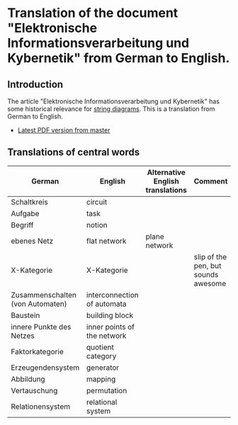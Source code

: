 
# Translation of the document "Elektronische Informationsverarbeitung und Kybernetik" from German to English.

## Introduction

The article "Elektronische Informationsverarbeitung und Kybernetik" has some historical relevance for [string diagrams](https://ncatlab.org/nlab/show/string+diagram). This is a translation from German to English.

* [Latest PDF version from master](https://github.com/drever/hotz-translation/blob/master/hotz.pdf)
## Translations of central words

| German | English | Alternative English translations | Comment|
| -------|---------|----------------------------------|--------|
| Schaltkreis|circuit|||
| Aufgabe| task|||
| Begriff | notion |||
| ebenes Netz | flat network| plane network ||
| X-Kategorie | X-Kategorie | | slip of the pen, but sounds awesome|
| Zusammenschalten (von Automaten) | interconnection of automata | | |
| Baustein | building block| | |
| innere Punkte des Netzes | inner points of the network | | |
| Faktorkategorie | quotient category | | |
| Erzeugendensystem | generator | | |
| Abbildung | mapping | | |
| Vertauschung | permutation | | |
| Relationensystem | relational system | | |
